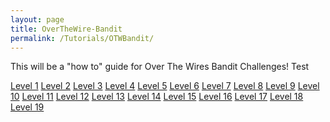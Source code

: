 ```yaml
---
layout: page
title: OverTheWire-Bandit
permalink: /Tutorials/OTWBandit/
---
```


This will be a "how to" guide for Over The Wires Bandit Challenges!
Test

[Level 1](https://zacvr.github.io//Tutorials/OTWBandit/Level_1)
[Level 2](https://zacvr.github.io//Tutorials/OTWBandit/Level_2)
[Level 3](https://zacvr.github.io//Tutorials/OTWBandit/Level_3)
[Level 4](https://zacvr.github.io//Tutorials/OTWBandit/Level_4)
[Level 5](https://zacvr.github.io//Tutorials/OTWBandit/Level_5)
[Level 6](https://zacvr.github.io//Tutorials/OTWBandit/Level_6)
[Level 7](https://zacvr.github.io//Tutorials/OTWBandit/Level_7)
[Level 8](https://zacvr.github.io//Tutorials/OTWBandit/Level_8)
[Level 9](https://zacvr.github.io//Tutorials/OTWBandit/Level_9)
[Level 10](https://zacvr.github.io//Tutorials/OTWBandit/Level_10)
[Level 11](https://zacvr.github.io//Tutorials/OTWBandit/Level_11)
[Level 12](https://zacvr.github.io//Tutorials/OTWBandit/Level_12)
[Level 13](https://zacvr.github.io//Tutorials/OTWBandit/Level_13)
[Level 14](https://zacvr.github.io//Tutorials/OTWBandit/Level_14)
[Level 15](https://zacvr.github.io//Tutorials/OTWBandit/Level_15)
[Level 16](https://zacvr.github.io//Tutorials/OTWBandit/Level_16)
[Level 17](https://zacvr.github.io//Tutorials/OTWBandit/Level_17)
[Level 18](https://zacvr.github.io//Tutorials/OTWBandit/Level_18)
[Level 19](https://zacvr.github.io//Tutorials/OTWBandit/Level_19)
